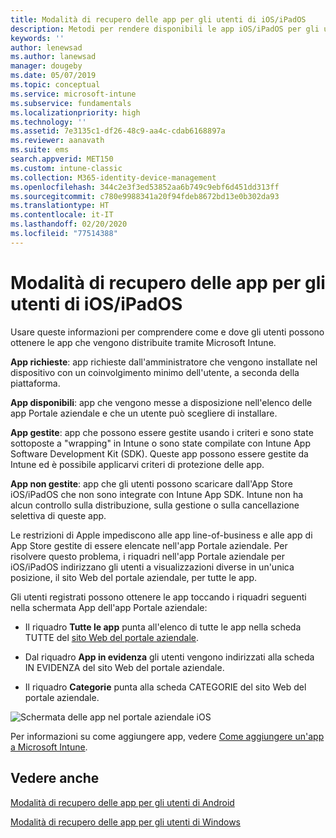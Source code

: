```yaml
---
title: Modalità di recupero delle app per gli utenti di iOS/iPadOS
description: Metodi per rendere disponibili le app iOS/iPadOS per gli utenti finali
keywords: ''
author: lenewsad
ms.author: lanewsad
manager: dougeby
ms.date: 05/07/2019
ms.topic: conceptual
ms.service: microsoft-intune
ms.subservice: fundamentals
ms.localizationpriority: high
ms.technology: ''
ms.assetid: 7e3135c1-df26-48c9-aa4c-cdab6168897a
ms.reviewer: aanavath
ms.suite: ems
search.appverid: MET150
ms.custom: intune-classic
ms.collection: M365-identity-device-management
ms.openlocfilehash: 344c2e3f3ed53852aa6b749c9ebf6d451dd313ff
ms.sourcegitcommit: c780e9988341a20f94fdeb8672bd13e0b302da93
ms.translationtype: HT
ms.contentlocale: it-IT
ms.lasthandoff: 02/20/2020
ms.locfileid: "77514388"
---
```

# <a name="how-your-iosipados-users-get-their-apps"></a>Modalità di recupero delle app per gli utenti di iOS/iPadOS

Usare queste informazioni per comprendere come e dove gli utenti possono ottenere le app che vengono distribuite tramite Microsoft Intune.

**App richieste**: app richieste dall'amministratore che vengono installate nel dispositivo con un coinvolgimento minimo dell'utente, a seconda della piattaforma.

**App disponibili**: app che vengono messe a disposizione nell'elenco delle app Portale aziendale e che un utente può scegliere di installare.

**App gestite**: app che possono essere gestite usando i criteri e sono state sottoposte a "wrapping" in Intune o sono state compilate con Intune App Software Development Kit (SDK). Queste app possono essere gestite da Intune ed è possibile applicarvi criteri di protezione delle app.

**App non gestite**: app che gli utenti possono scaricare dall'App Store iOS/iPadOS che non sono integrate con Intune App SDK. Intune non ha alcun controllo sulla distribuzione, sulla gestione o sulla cancellazione selettiva di queste app.  

Le restrizioni di Apple impediscono alle app line-of-business e alle app di App Store gestite di essere elencate nell'app Portale aziendale. Per risolvere questo problema, i riquadri nell'app Portale aziendale per iOS/iPadOS indirizzano gli utenti a visualizzazioni diverse in un'unica posizione, il sito Web del portale aziendale, per tutte le app.

Gli utenti registrati possono ottenere le app toccando i riquadri seguenti nella schermata App dell'app Portale aziendale:

- Il riquadro **Tutte le app** punta all'elenco di tutte le app nella scheda TUTTE del [sito Web del portale aziendale](https://portal.manage.microsoft.com).

- Dal riquadro **App in evidenza** gli utenti vengono indirizzati alla scheda IN EVIDENZA del sito Web del portale aziendale.

- Il riquadro **Categorie** punta alla scheda CATEGORIE del sito Web del portale aziendale.

![Schermata delle app nel portale aziendale iOS](./media/end-user-apps-ios/ios-cp-app-main-apps-screen.png)

Per informazioni su come aggiungere app, vedere [Come aggiungere un'app a Microsoft Intune](../apps/apps-add.md).

## <a name="see-also"></a>Vedere anche

[Modalità di recupero delle app per gli utenti di Android](end-user-apps-android.md)

[Modalità di recupero delle app per gli utenti di Windows](end-user-apps-windows.md)
